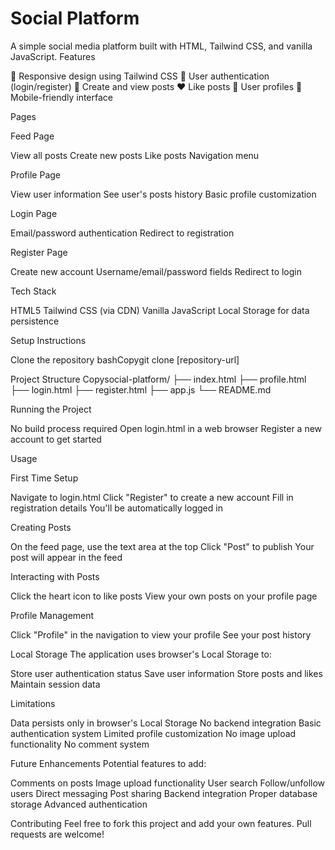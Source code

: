
# Social Platform
A simple social media platform built with HTML, Tailwind CSS, and vanilla JavaScript.
Features

📱 Responsive design using Tailwind CSS
🔐 User authentication (login/register)
📝 Create and view posts
❤️ Like posts
👤 User profiles
📱 Mobile-friendly interface

Pages

Feed Page

View all posts
Create new posts
Like posts
Navigation menu


Profile Page

View user information
See user's posts history
Basic profile customization


Login Page

Email/password authentication
Redirect to registration


Register Page

Create new account
Username/email/password fields
Redirect to login



Tech Stack

HTML5
Tailwind CSS (via CDN)
Vanilla JavaScript
Local Storage for data persistence

Setup Instructions

Clone the repository
bashCopygit clone [repository-url]

Project Structure
Copysocial-platform/
├── index.html
├── profile.html
├── login.html
├── register.html
├── app.js
└── README.md

Running the Project

No build process required
Open login.html in a web browser
Register a new account to get started



Usage

First Time Setup

Navigate to login.html
Click "Register" to create a new account
Fill in registration details
You'll be automatically logged in


Creating Posts

On the feed page, use the text area at the top
Click "Post" to publish
Your post will appear in the feed


Interacting with Posts

Click the heart icon to like posts
View your own posts on your profile page


Profile Management

Click "Profile" in the navigation to view your profile
See your post history



Local Storage
The application uses browser's Local Storage to:

Store user authentication status
Save user information
Store posts and likes
Maintain session data

Limitations

Data persists only in browser's Local Storage
No backend integration
Basic authentication system
Limited profile customization
No image upload functionality
No comment system

Future Enhancements
Potential features to add:

 Comments on posts
 Image upload functionality
 User search
 Follow/unfollow users
 Direct messaging
 Post sharing
 Backend integration
 Proper database storage
 Advanced authentication

Contributing
Feel free to fork this project and add your own features. Pull requests are welcome!
